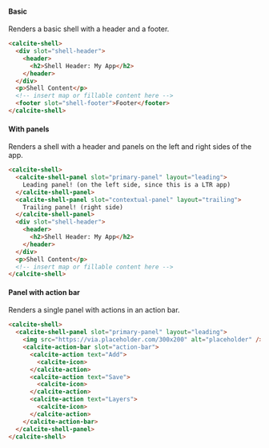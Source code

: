 #### Basic

Renders a basic shell with a header and a footer.

```html
<calcite-shell>
  <div slot="shell-header">
    <header>
      <h2>Shell Header: My App</h2>
    </header>
  </div>
  <p>Shell Content</p>
  <!-- insert map or fillable content here -->
  <footer slot="shell-footer">Footer</footer>
</calcite-shell>
```

#### With panels

Renders a shell with a header and panels on the left and right sides of the app.

```html
<calcite-shell>
  <calcite-shell-panel slot="primary-panel" layout="leading">
    Leading panel! (on the left side, since this is a LTR app)
  </calcite-shell-panel>
  <calcite-shell-panel slot="contextual-panel" layout="trailing">
    Trailing panel! (right side)
  </calcite-shell-panel>
  <div slot="shell-header">
    <header>
      <h2>Shell Header: My App</h2>
    </header>
  </div>
  <p>Shell Content</p>
  <!-- insert map or fillable content here -->
</calcite-shell>
```

#### Panel with action bar

Renders a single panel with actions in an action bar.

```html
<calcite-shell>
  <calcite-shell-panel slot="primary-panel" layout="leading">
    <img src="https://via.placeholder.com/300x200" alt="placeholder" />
    <calcite-action-bar slot="action-bar">
      <calcite-action text="Add">
        <calcite-icon>
      </calcite-action>
      <calcite-action text="Save">
        <calcite-icon>
      </calcite-action>
      <calcite-action text="Layers">
        <calcite-icon>
      </calcite-action>
    </calcite-action-bar>
  </calcite-shell-panel>
</calcite-shell>
```
